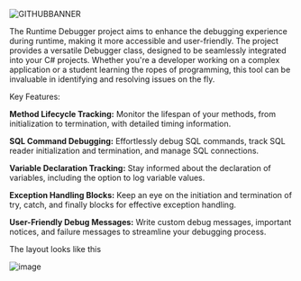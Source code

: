 
![GITHUBBANNER](https://github.com/Abarbesgaard/Debugland/assets/11796684/08ffb432-8eba-4236-976b-9110a2d06242)

The Runtime Debugger project aims to enhance the debugging experience during runtime, making it more accessible and user-friendly. The project provides a versatile Debugger class, designed to be seamlessly integrated into your C# projects. Whether you're a developer working on a complex application or a student learning the ropes of programming, this tool can be invaluable in identifying and resolving issues on the fly.

Key Features:

**Method Lifecycle Tracking:** Monitor the lifespan of your methods, from initialization to termination, with detailed timing information.

**SQL Command Debugging:** Effortlessly debug SQL commands, track SQL reader initialization and termination, and manage SQL connections.

**Variable Declaration Tracking:** Stay informed about the declaration of variables, including the option to log variable values.

**Exception Handling Blocks:** Keep an eye on the initiation and termination of try, catch, and finally blocks for effective exception handling.

**User-Friendly Debug Messages:** Write custom debug messages, important notices, and failure messages to streamline your debugging process.

The layout looks like this

![image](https://github.com/Abarbesgaard/Debuglandia/assets/11796684/01f05a8f-ba86-4e68-b0a9-fb6eb76a8865)
